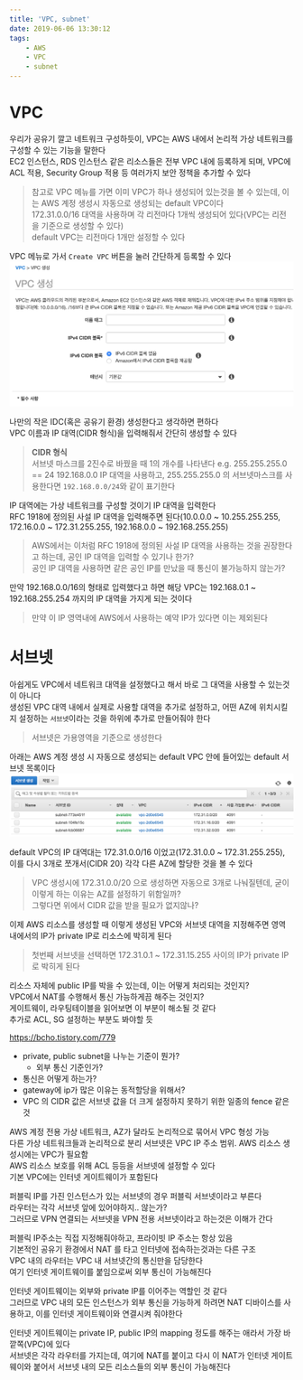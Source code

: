 ```yaml
---
title: 'VPC, subnet'
date: 2019-06-06 13:30:12
tags:
    - AWS
    - VPC
    - subnet
---
```


# VPC
우리가 공유기 깔고 네트워크 구성하듯이, VPC는 AWS 내에서 논리적 가상 네트워크를 구성할 수 있는 기능을 말한다  
EC2 인스턴스, RDS 인스턴스 같은 리소스들은 전부 VPC 내에 등록하게 되며, VPC에 ACL 적용, Security Group 적용 등 여러가지 보안 정책을 추가할 수 있다  
> 참고로 VPC 메뉴를 가면 이미 VPC가 하나 생성되어 있는것을 볼 수 있는데, 이는 AWS 계정 생성시 자동으로 생성되는 default VPC이다  
> 172.31.0.0/16 대역을 사용하며 각 리전마다 1개씩 생성되어 있다(VPC는 리전을 기준으로 생성할 수 있다)  
> default VPC는 리전마다 1개만 설정할 수 있다  

VPC 메뉴로 가서 `Create VPC` 버튼을 눌러 간단하게 등록할 수 있다  
![VPC 생성](/temp/VPC-생성.png)

나만의 작은 IDC(혹은 공유기 환경) 생성한다고 생각하면 편하다  
VPC 이름과 IP 대역(CIDR 형식)을 입력해줘서 간단히 생성할 수 있다  
> **CIDR 형식**  
> 서브넷 마스크를 2진수로 바꿨을 때 1의 개수를 나타낸다 e.g. 255.255.255.0 == 24
> 192.168.0.0 IP 대역을 사용하고, 255.255.255.0 의 서브넷마스크를 사용한다면 `192.168.0.0/24`와 같이 표기한다  

IP 대역에는 가상 네트워크를 구성할 것이기 IP 대역을 입력한다  
RFC 1918에 정의된 사설 IP 대역을 입력해주면 된다(10.0.0.0 ~ 10.255.255.255, 172.16.0.0 ~ 172.31.255.255, 192.168.0.0 ~ 192.168.255.255)  
> AWS에서는 이처럼 RFC 1918에 정의된 사설 IP 대역을 사용하는 것을 권장한다고 하는데, 공인 IP 대역을 입력할 수 있기나 한가?  
> 공인 IP 대역을 사용하면 같은 공인 IP를 만났을 때 통신이 불가능하지 않는가?  

만약 192.168.0.0/16의 형태로 입력했다고 하면 해당 VPC는 192.168.0.1 ~ 192.168.255.254 까지의 IP 대역을 가지게 되는 것이다  
> 만약 이 IP 영역내에 AWS에서 사용하는 예약 IP가 있다면 이는 제외된다  

# 서브넷
아쉽게도 VPC에서 네트워크 대역을 설정했다고 해서 바로 그 대역을 사용할 수 있는것이 아니다  
생성된 VPC 대역 내에서 실제로 사용할 대역을 추가로 설정하고, 어떤 AZ에 위치시킬지 설정하는 `서브넷`이라는 것을 하위에 추가로 만들어줘야 한다  
> 서브넷은 가용영역을 기준으로 생성한다  

아래는 AWS 계정 생성 시 자동으로 생성되는 default VPC 안에 들어있는 default 서브넷 목록이다  
![default 서브넷 목록](/temp/default-서브넷-목록.png)

default VPC의 IP 대역대는 172.31.0.0/16 이었고(172.31.0.0 ~ 172.31.255.255),  
이를 다시 3개로 쪼개서(CIDR 20) 각각 다른 AZ에 할당한 것을 볼 수 있다  
> VPC 생성시에 172.31.0.0/20 으로 생성하면 자동으로 3개로 나눠질텐데, 굳이 이렇게 하는 이유는 AZ를 설정하기 위함일까?  
> 그렇다면 위에서 CIDR 값을 받을 필요가 없지않나?  

이제 AWS 리소스를 생성할 때 이렇게 생성된 VPC와 서브넷 대역을 지정해주면 영역 내에서의 IP가 private IP로 리소스에 박히게 된다  
> 첫번째 서브넷을 선택하면 172.31.0.1 ~ 172.31.15.255 사이의 IP가 private IP로 박히게 된다  

리소스 자체에 public IP를 박을 수 있는데, 이는 어떻게 처리되는 것인지?  
VPC에서 NAT를 수행해서 통신 가능하게끔 해주는 것인지?  
게이트웨이, 라우팅테이블을 읽어보면 이 부분이 해소될 것 같다  
추가로 ACL, SG 설정하는 부분도 봐야할 듯  

<https://bcho.tistory.com/779>

- private, public subnet을 나누는 기준이 뭔가?
    - 외부 통신 기준인가?
- 통신은 어떻게 하는가?
- gateway에 ip가 많은 이유는 동적할당을 위해서?
- VPC 의 CIDR 값은 서브넷 값을 더 크게 설정하지 못하기 위한 일종의 fence 같은 것

AWS 계정 전용 가상 네트워크, AZ가 달라도 논리적으로 묶어서 VPC 형성 가능  
다른 가상 네트워크들과 논리적으로 분리
서브넷은 VPC IP 주소 범위. AWS 리소스 생성시에는 VPC가 필요함  
AWS 리소스 보호를 위해 ACL 등등을 서브넷에 설정할 수 있다  
기본 VPC에는 인터넷 게이트웨이가 포함된다

퍼블릭 IP를 가진 인스턴스가 있는 서브넷의 경우 퍼블릭 서브넷이라고 부른다  
라우터는 각각 서브넷 앞에 있어야하지.. 않는가?  
그러므로 VPN 연결되는 서브넷을 VPN 전용 서브넷이라고 하는것은 이해가 간다  

퍼블릭 IP주소는 직접 지정해줘야하고, 프라이빗 IP 주소는 항상 있음  
기본적인 공유기 환경에서 NAT 를 타고 인터넷에 접속하는것과는 다른 구조  
VPC 내의 라우터는 VPC 내 서브넷간의 통신만을 담당한다  
여기 인터넷 게이트웨이를 붙임으로써 외부 통신이 가능해진다  

인터넷 게이트웨이는 외부와 private IP를 이어주는 역할인 것 같다  
그러므로 VPC 내의 모든 인스턴스가 외부 통신을 가능하게 하려면 NAT 디바이스를 사용하고, 이를 인터넷 게이트웨이와 연결시켜 줘야한다  

인터넷 게이트웨이는 private IP, public IP의 mapping 정도를 해주는 애라서 가장 바깥쪽(VPC)에 있다  
서브넷은 각각 라우터를 가지는데, 여기에 NAT를 붙이고 다시 이 NAT가 인터넷 게이트웨이와 붙어서 서브넷 내의 모든 리소스들의 외부 통신이 가능해진다  

<!-- more -->